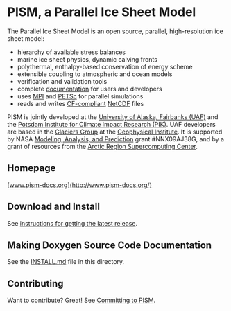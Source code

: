 PISM, a Parallel Ice Sheet Model
================================

The Parallel Ice Sheet Model is an open source, parallel, high-resolution ice sheet model:

* hierarchy of available stress balances
* marine ice sheet physics, dynamic calving fronts
* polythermal, enthalpy-based conservation of energy scheme
* extensible coupling to atmospheric and ocean models
* verification and validation tools
* complete [documentation](http://www.pism-docs.org/) for users and developers
* uses [MPI](http://www-unix.mcs.anl.gov/mpi/) and [PETSc](http://www-unix.mcs.anl.gov/petsc/petsc-as/) for parallel simulations
* reads and writes [CF-compliant](http://cf-pcmdi.llnl.gov/) [NetCDF](http://www.unidata.ucar.edu/software/netcdf/) files

PISM is jointly developed at the [University of Alaska, Fairbanks (UAF)](http://www.uaf.edu/) and the [Potsdam Institute for Climate Impact Research (PIK)](http://www.pik-potsdam.de/).  UAF developers are based in the [Glaciers Group](http://www.gi.alaska.edu/snowice/glaciers/) at the [Geophysical Institute](http://www.gi.alaska.edu).  It is supported by NASA [Modeling, Analysis, and Prediction](http://map.nasa.gov/) grant #NNX09AJ38G, and by a grant of resources from the [Arctic Region Supercomputing Center](http://www.arsc.edu).


Homepage
--------

[www.pism-docs.org](http://www.pism-docs.org/)


Download and Install
--------------------

See [instructions for getting the latest release](http://www.pism-docs.org/wiki/doku.php?id=stable_version).


Making Doxygen Source Code Documentation
----------------------------------------

See the [INSTALL.md](INSTALL.md) file in this directory.

Contributing
------------

Want to contribute? Great! See [Committing to PISM](http://www.pism-docs.org/wiki/doku.php?id=committing).

